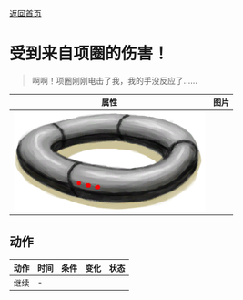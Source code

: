 [返回首页](index.md)  
# 受到来自项圈的伤害！  
> 啊啊！项圈刚刚电击了我，我的手没反应了……  
  
  属性  |   图片   
 ----  |  ----:   
   |  ![](Sprite/Collar.png)   
  
## 动作  
动作  |  时间  |  条件  |  变化  |  状态  
----  |  ----  |  ----  |  ----  |  ----  
继续  |  -  |    |    |    
